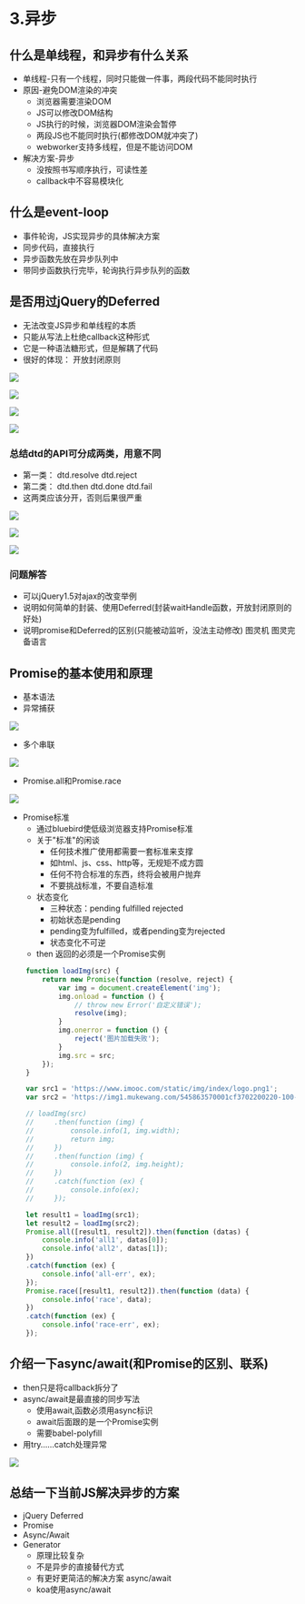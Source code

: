 # 3.异步

## 什么是单线程，和异步有什么关系

* 单线程-只有一个线程，同时只能做一件事，两段代码不能同时执行
* 原因-避免DOM渲染的冲突
  * 浏览器需要渲染DOM
  * JS可以修改DOM结构
  * JS执行的时候，浏览器DOM渲染会暂停
  * 两段JS也不能同时执行\(都修改DOM就冲突了\)
  * webworker支持多线程，但是不能访问DOM
* 解决方案-异步
  * 没按照书写顺序执行，可读性差
  * callback中不容易模块化

## 什么是event-loop

* 事件轮询，JS实现异步的具体解决方案
* 同步代码，直接执行
* 异步函数先放在异步队列中
* 带同步函数执行完毕，轮询执行异步队列的函数

## 是否用过jQuery的Deferred

* 无法改变JS异步和单线程的本质
* 只能从写法上杜绝callback这种形式
* 它是一种语法糖形式，但是解耦了代码
* 很好的体现： 开放封闭原则

![](../.gitbook/assets/微信截图_20180630214521.png)

![](../.gitbook/assets/微信截图_20180630214740.png)

![](../.gitbook/assets/微信截图_20180630220804.png)

![](../.gitbook/assets/微信截图_20180630220427.png)

### 总结dtd的API可分成两类，用意不同

* 第一类： dtd.resolve dtd.reject
* 第二类： dtd.then dtd.done dtd.fail
* 这两类应该分开，否则后果很严重

![](../.gitbook/assets/微信截图_20180630224005.png)

![](../.gitbook/assets/微信截图_20180630224154.png)

![](../.gitbook/assets/微信截图_20180630224345.png)

### 问题解答

* 可以jQuery1.5对ajax的改变举例
* 说明如何简单的封装、使用Deferred\(封装waitHandle函数，开放封闭原则的好处\)
* 说明promise和Deferred的区别\(只能被动监听，没法主动修改\) 图灵机 图灵完备语言

## Promise的基本使用和原理

* 基本语法
* 异常捕获

![](../.gitbook/assets/微信截图_20180630230752.png)

* 多个串联

![](../.gitbook/assets/微信截图_20180630233803.png)

* Promise.all和Promise.race

![](../.gitbook/assets/微信截图_20180630233929.png)

* Promise标准
  * 通过bluebird使低级浏览器支持Promise标准
  * 关于"标准"的闲谈
    * 任何技术推广使用都需要一套标准来支撑
    * 如html、js、css、http等，无规矩不成方圆
    * 任何不符合标准的东西，终将会被用户抛弃
    * 不要挑战标准，不要自造标准
  * 状态变化
    * 三种状态：pending fulfilled rejected
    * 初始状态是pending
    * pending变为fulfilled，或者pending变为rejected
    * 状态变化不可逆
  * then 返回的必须是一个Promise实例

```javascript
    function loadImg(src) {
        return new Promise(function (resolve, reject) {
            var img = document.createElement('img');
            img.onload = function () {
                // throw new Error('自定义错误');
                resolve(img);
            }
            img.onerror = function () {
                reject('图片加载失败');
            }
            img.src = src;
        });
    }

    var src1 = 'https://www.imooc.com/static/img/index/logo.png1';
    var src2 = 'https://img1.mukewang.com/545863570001cf3702200220-100-100.jpgx';

    // loadImg(src)
    //     .then(function (img) {
    //         console.info(1, img.width);
    //         return img;
    //     })
    //     .then(function (img) {
    //         console.info(2, img.height);
    //     })
    //     .catch(function (ex) {
    //         console.info(ex);
    //     });

    let result1 = loadImg(src1);
    let result2 = loadImg(src2);
    Promise.all([result1, result2]).then(function (datas) {
        console.info('all1', datas[0]);
        console.info('all2', datas[1]);
    })
    .catch(function (ex) {
        console.info('all-err', ex);
    });
    Promise.race([result1, result2]).then(function (data) {
        console.info('race', data);
    })
    .catch(function (ex) {
        console.info('race-err', ex);
    });
```

## 介绍一下async/await\(和Promise的区别、联系\)

* then只是将callback拆分了
* async/await是最直接的同步写法
  * 使用await,函数必须用async标识
  * await后面跟的是一个Promise实例
  * 需要babel-polyfill
* 用try……catch处理异常

![](../.gitbook/assets/微信截图_20180701105038.png)

## 总结一下当前JS解决异步的方案

* jQuery Deferred
* Promise
* Async/Await
* Generator
  * 原理比较复杂
  * 不是异步的直接替代方式
  * 有更好更简洁的解决方案 async/await
  * koa使用async/await

